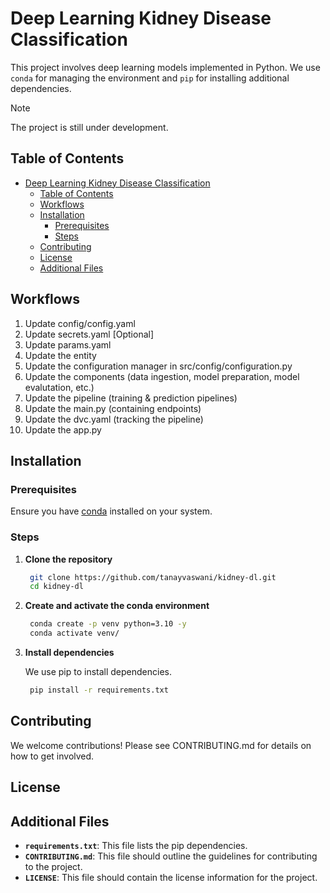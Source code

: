 # Deep Learning Kidney Disease Classification

This project involves deep learning models implemented in Python. We use `conda` for managing the environment and `pip` for installing additional dependencies.

> [!NOTE]
>
> The project is still under development.

## Table of Contents

- [Deep Learning Kidney Disease Classification](#deep-learning-kidney-disease-classification)
  - [Table of Contents](#table-of-contents)
  - [Workflows](#workflows)
  - [Installation](#installation)
    - [Prerequisites](#prerequisites)
    - [Steps](#steps)
  - [Contributing](#contributing)
  - [License](#license)
  - [Additional Files](#additional-files)

## Workflows

1. Update config/config.yaml
2. Update secrets.yaml [Optional]
3. Update params.yaml
4. Update the entity
5. Update the configuration manager in src/config/configuration.py
6. Update the components (data ingestion, model preparation, model evalutation, etc.)
7. Update the pipeline (training & prediction pipelines)
8. Update the main.py (containing endpoints)
9. Update the dvc.yaml (tracking the pipeline)
10. Update the app.py

## Installation

### Prerequisites

Ensure you have [conda](https://docs.conda.io/projects/conda/en/latest/user-guide/install/index.html) installed on your system.

### Steps

1. **Clone the repository**

   ```bash
    git clone https://github.com/tanayvaswani/kidney-dl.git
    cd kidney-dl
   ```

2. **Create and activate the conda environment**

   ```bash
    conda create -p venv python=3.10 -y
    conda activate venv/
   ```

3. **Install dependencies**

   We use pip to install dependencies.

   ```bash
    pip install -r requirements.txt
   ```

## Contributing

We welcome contributions! Please see CONTRIBUTING.md for details on how to get involved.

## License

<!-- This project is licensed under the MIT License - see the LICENSE file for details. -->

## Additional Files

- **`requirements.txt`**: This file lists the pip dependencies.
- **`CONTRIBUTING.md`**: This file should outline the guidelines for contributing to the project.
- **`LICENSE`**: This file should contain the license information for the project.
